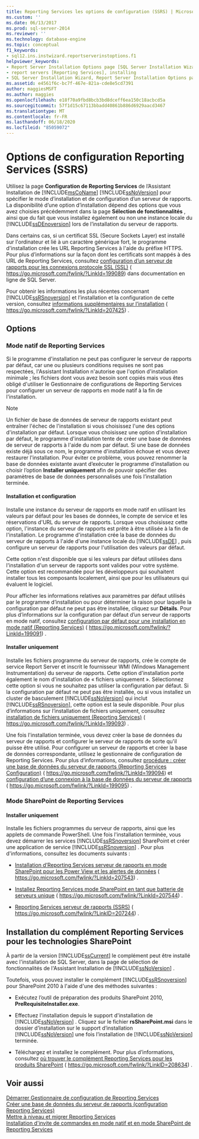 ```yaml
---
title: Reporting Services les options de configuration (SSRS) | Microsoft Docs
ms.custom: ''
ms.date: 06/13/2017
ms.prod: sql-server-2014
ms.reviewer: ''
ms.technology: database-engine
ms.topic: conceptual
f1_keywords:
- sql12.ins.instwizard.reportserverinstoptions.f1
helpviewer_keywords:
- Report Server Installation Options page [SQL Server Installation Wizard]
- report servers [Reporting Services], installing
- SQL Server Installation Wizard, Report Server Installation Options page
ms.assetid: e4561f6c-bc7f-467e-821a-cde8e5cd7391
author: maggiesMSFT
ms.author: maggies
ms.openlocfilehash: e18f70a9fbd8bcb3bd8dceff6ea150c18acbcd5a
ms.sourcegitcommit: 57f1d15c67113bbadd40861b886d6929aacd3467
ms.translationtype: MT
ms.contentlocale: fr-FR
ms.lasthandoff: 06/18/2020
ms.locfileid: "85059072"
---
```

# <a name="reporting-services-configuration-options-ssrs"></a>Options de configuration Reporting Services (SSRS)
  Utilisez la page **Configuration de Reporting Services** de l’Assistant Installation de [!INCLUDE[msCoName](../../includes/msconame-md.md)] [!INCLUDE[ssNoVersion](../../includes/ssnoversion-md.md)] pour spécifier le mode d’installation et de configuration d’un serveur de rapports. La disponibilité d’une option d’installation dépend des options que vous avez choisies précédemment dans la page **Sélection de fonctionnalités** , ainsi que du fait que vous installez également ou non une instance locale du [!INCLUDE[ssDEnoversion](../../includes/ssdenoversion-md.md)] lors de l’installation du serveur de rapports.  
  
 Dans certains cas, si un certificat SSL (Secure Sockets Layer) est installé sur l'ordinateur et lié à un caractère générique fort, le programme d'installation crée les URL Reporting Services à l'aide du préfixe HTTPS. Pour plus d’informations sur la façon dont les certificats sont mappés à des URL de Reporting Services, consultez [configuration d’un serveur de rapports pour les connexions protocole SSL (SSL)](https://go.microsoft.com/fwlink/?LinkId=199089) ( https://go.microsoft.com/fwlink/?LinkId=199089) dans documentation en ligne de SQL Server.  
  
 Pour obtenir les informations les plus récentes concernant [!INCLUDE[ssRSnoversion](../../includes/ssrsnoversion-md.md)] et l’installation et la configuration de cette version, consultez [informations supplémentaires sur l’installation](https://go.microsoft.com/fwlink/?LinkId=207425) ( https://go.microsoft.com/fwlink/?LinkId=207425) .  
  
## <a name="options"></a>Options  
  
### <a name="reporting-services-native-mode"></a>Mode natif de Reporting Services  
 Si le programme d'installation ne peut pas configurer le serveur de rapports par défaut, car une ou plusieurs conditions requises ne sont pas respectées, l'Assistant Installation n'autorise que l'option d'installation minimale ; les fichiers dont vous avez besoin sont copiés mais vous êtes obligé d'utiliser le Gestionnaire de configurations de Reporting Services pour configurer un serveur de rapports en mode natif à la fin de l'installation.  
  
> [!NOTE]  
>  Un fichier de base de données de serveur de rapports existant peut entraîner l'échec de l'installation si vous choisissez l'une des options d'installation par défaut. Lorsque vous choisissez une option d'installation par défaut, le programme d'installation tente de créer une base de données de serveur de rapports à l'aide du nom par défaut. Si une base de données existe déjà sous ce nom, le programme d'installation échoue et vous devez restaurer l'installation. Pour éviter ce problème, vous pouvez renommer la base de données existante avant d’exécuter le programme d’installation ou choisir l’option **Installer uniquement** afin de pouvoir spécifier des paramètres de base de données personnalisés une fois l’installation terminée.  
  
#### <a name="install-and-configure"></a>Installation et configuration  
 Installe une instance du serveur de rapports en mode natif en utilisant les valeurs par défaut pour les bases de données, le compte de service et les réservations d'URL du serveur de rapports. Lorsque vous choisissez cette option, l'instance du serveur de rapports est prête à être utilisée à la fin de l'installation. Le programme d'installation crée la base de données du serveur de rapports à l'aide d'une instance locale du [!INCLUDE[ssDE](../../includes/ssde-md.md)] , puis configure un serveur de rapports pour l'utilisation des valeurs par défaut.  
  
 Cette option n'est disponible que si les valeurs par défaut utilisées dans l'installation d'un serveur de rapports sont valides pour votre système. Cette option est recommandée pour les développeurs qui souhaitent installer tous les composants localement, ainsi que pour les utilisateurs qui évaluent le logiciel.  
  
 Pour afficher les informations relatives aux paramètres par défaut utilisés par le programme d’installation ou pour déterminer la raison pour laquelle la configuration par défaut ne peut pas être installée, cliquez sur **Détails**. Pour plus d’informations sur la configuration par défaut d’un serveur de rapports en mode natif, consultez [configuration par défaut pour une installation en mode natif (Reporting Services)](https://go.microsoft.com/fwlink/?LinkId=199091) ( https://go.microsoft.com/fwlink/?LinkId=199091) .  
  
#### <a name="install-only"></a>Installer uniquement  
 Installe les fichiers programme du serveur de rapports, crée le compte de service Report Server et inscrit le fournisseur WMI (Windows Management Instrumentation) du serveur de rapports. Cette option d'installation porte également le nom d'installation de « fichiers uniquement ». Sélectionnez cette option si vous ne souhaitez pas utiliser la configuration par défaut. Si la configuration par défaut ne peut pas être installée, ou si vous installez un cluster de basculement [!INCLUDE[ssNoVersion](../../includes/ssnoversion-md.md)] qui inclut [!INCLUDE[ssRSnoversion](../../includes/ssrsnoversion-md.md)], cette option est la seule disponible. Pour plus d’informations sur l’installation de fichiers uniquement, consultez [installation de fichiers uniquement (Reporting Services)](https://go.microsoft.com/fwlink/?LinkId=199093) ( https://go.microsoft.com/fwlink/?LinkId=199093) .  
  
 Une fois l'installation terminée, vous devez créer la base de données du serveur de rapports et configurer le serveur de rapports de sorte qu'il puisse être utilisé. Pour configurer un serveur de rapports et créer la base de données correspondante, utilisez le gestionnaire de configuration de Reporting Services. Pour plus d’informations, consultez [procédure : créer une base de données du serveur de rapports (Reporting Services Configuration)](https://go.microsoft.com/fwlink/?LinkId=199094) ( https://go.microsoft.com/fwlink/?LinkId=199094) et [configuration d’une connexion à la base de données du serveur de rapports](https://go.microsoft.com/fwlink/?LinkId=199095) ( https://go.microsoft.com/fwlink/?LinkId=199095) .  
  
### <a name="reporting-services-sharepoint-mode"></a>Mode SharePoint de Reporting Services  
  
#### <a name="install-only"></a>Installer uniquement  
 Installe les fichiers programmes du serveur de rapports, ainsi que les applets de commande PowerShell. Une fois l'installation terminée, vous devez démarrer les services [!INCLUDE[ssRSnoversion](../../includes/ssrsnoversion-md.md)] SharePoint et créer une application de service [!INCLUDE[ssRSnoversion](../../includes/ssrsnoversion-md.md)] . Pour plus d'informations, consultez les documents suivants :  
  
-   [Installation d’Reporting Services serveur de rapports en mode SharePoint pour les Power View et les alertes de données](https://go.microsoft.com/fwlink/?LinkId=207543) ( https://go.microsoft.com/fwlink/?LinkId=207543) .  
  
-   [Installez Reporting Services mode SharePoint en tant que batterie de serveurs unique](https://go.microsoft.com/fwlink/?LinkId=207544) ( https://go.microsoft.com/fwlink/?LinkId=207544) .  
  
-   [Reporting Services serveur de rapports (SSRS)](https://go.microsoft.com/fwlink/?LinkID=207244) ( https://go.microsoft.com/fwlink/?LinkID=207244) .  
  
## <a name="installing-the-reporting-services-add-in-for-sharepoint-technologies"></a>Installation du complément Reporting Services pour les technologies SharePoint  
 À partir de la version [!INCLUDE[ssCurrent](../../includes/sscurrent-md.md)] le complément peut être installé avec l'installation de SQL Server, dans la page de sélection de fonctionnalités de l'Assistant Installation de [!INCLUDE[ssNoVersion](../../includes/ssnoversion-md.md)] .  
  
 Toutefois, vous pouvez installer le complément [!INCLUDE[ssRSnoversion](../../includes/ssrsnoversion-md.md)] pour SharePoint 2010 à l'aide d'une des méthodes suivantes :  
  
-   Exécutez l’outil de préparation des produits SharePoint 2010, **PreRequisiteInstaller.exe**.  
  
-   Effectuez l'installation depuis le support d'installation de [!INCLUDE[ssNoVersion](../../includes/ssnoversion-md.md)] . Cliquez sur le fichier **rsSharePoint.msi** dans le dossier d’installation sur le support d’installation [!INCLUDE[ssNoVersion](../../includes/ssnoversion-md.md)] une fois l’installation de [!INCLUDE[ssNoVersion](../../includes/ssnoversion-md.md)] terminée.  
  
-   Téléchargez et installez le complément. Pour plus d’informations, consultez [où trouver le complément Reporting Services pour les produits SharePoint](https://go.microsoft.com/fwlink/?LinkID=208634) ( https://go.microsoft.com/fwlink/?LinkID=208634) .  
  
## <a name="see-also"></a>Voir aussi  
 [Démarrer Gestionnaire de configuration de Reporting Services](https://go.microsoft.com/fwlink/?LinkId=199096)   
 [Créer une base de données du serveur de rapports (configuration Reporting Services)](https://go.microsoft.com/fwlink/?LinkId=199094)   
 [Mettre à niveau et migrer Reporting Services](https://go.microsoft.com/fwlink/?LinkID=245628)   
 [Installation d'invite de commandes en mode natif et en mode SharePoint de Reporting Services](https://go.microsoft.com/fwlink/?LinkId=217620)  
  
  
